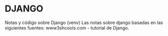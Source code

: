 # DJANGO
Notas y código sobre Django (venv)
Las notas sobre django basadas en las siguientes fuentes:
  www3shcools.com - tutorial de Django.
  
